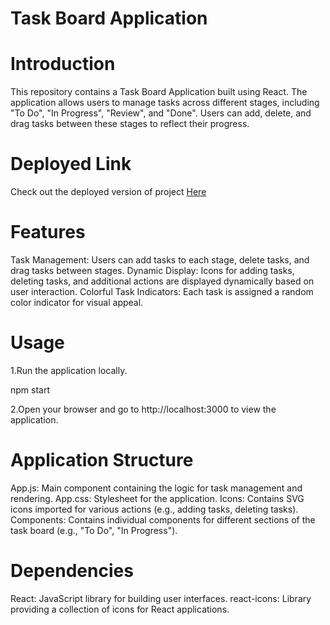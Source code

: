# Task Board Application

# Introduction
This repository contains a Task Board Application built using React. The application allows users to manage tasks across different stages, including "To Do", "In Progress", "Review", and "Done". Users can add, delete, and drag tasks between these stages to reflect their progress.

# Deployed Link
Check out the deployed version of project [Here](https://task-board-app-jet.vercel.app/)


# Features
Task Management: Users can add tasks to each stage, delete tasks, and drag tasks between stages.
Dynamic Display: Icons for adding tasks, deleting tasks, and additional actions are displayed dynamically based on user interaction.
Colorful Task Indicators: Each task is assigned a random color indicator for visual appeal.

# Usage
1.Run the application locally.

 npm start
  

2.Open your browser and go to http://localhost:3000 to view the application.

# Application Structure
App.js: Main component containing the logic for task management and rendering.
App.css: Stylesheet for the application.
Icons: Contains SVG icons imported for various actions (e.g., adding tasks, deleting tasks).
Components: Contains individual components for different sections of the task board (e.g., "To Do", "In Progress").

# Dependencies
React: JavaScript library for building user interfaces.
react-icons: Library providing a collection of icons for React applications.